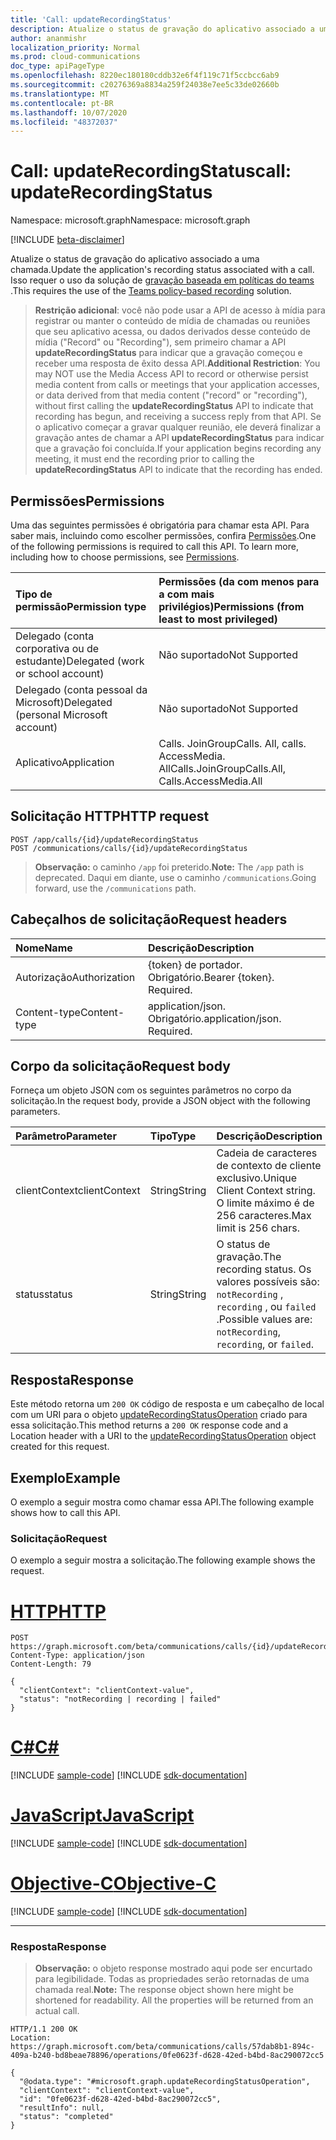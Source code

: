 ```yaml
---
title: 'Call: updateRecordingStatus'
description: Atualize o status de gravação do aplicativo associado a uma chamada.
author: ananmishr
localization_priority: Normal
ms.prod: cloud-communications
doc_type: apiPageType
ms.openlocfilehash: 8220ec180180cddb32e6f4f119c71f5ccbcc6ab9
ms.sourcegitcommit: c20276369a8834a259f24038e7ee5c33de02660b
ms.translationtype: MT
ms.contentlocale: pt-BR
ms.lasthandoff: 10/07/2020
ms.locfileid: "48372037"
---
```

# <a name="call-updaterecordingstatus"></a><span data-ttu-id="cd760-103">Call: updateRecordingStatus</span><span class="sxs-lookup"><span data-stu-id="cd760-103">call: updateRecordingStatus</span></span>

<span data-ttu-id="cd760-104">Namespace: microsoft.graph</span><span class="sxs-lookup"><span data-stu-id="cd760-104">Namespace: microsoft.graph</span></span>

[!INCLUDE [beta-disclaimer](../../includes/beta-disclaimer.md)]

<span data-ttu-id="cd760-105">Atualize o status de gravação do aplicativo associado a uma chamada.</span><span class="sxs-lookup"><span data-stu-id="cd760-105">Update the application's recording status associated with a call.</span></span> <span data-ttu-id="cd760-106">Isso requer o uso da solução de [gravação baseada em políticas do teams](/MicrosoftTeams/teams-recording-policy) .</span><span class="sxs-lookup"><span data-stu-id="cd760-106">This requires the use of the [Teams policy-based recording](/MicrosoftTeams/teams-recording-policy) solution.</span></span>

> <span data-ttu-id="cd760-107">**Restrição adicional**: você não pode usar a API de acesso à mídia para registrar ou manter o conteúdo de mídia de chamadas ou reuniões que seu aplicativo acessa, ou dados derivados desse conteúdo de mídia ("Record" ou "Recording"), sem primeiro chamar a API **updateRecordingStatus** para indicar que a gravação começou e receber uma resposta de êxito dessa API.</span><span class="sxs-lookup"><span data-stu-id="cd760-107">**Additional Restriction**: You may NOT use the Media Access API to record or otherwise persist media content from calls or meetings that your application accesses, or data derived from that media content ("record" or "recording"), without first calling the **updateRecordingStatus** API to indicate that recording has begun, and receiving a success reply from that API.</span></span> <span data-ttu-id="cd760-108">Se o aplicativo começar a gravar qualquer reunião, ele deverá finalizar a gravação antes de chamar a API **updateRecordingStatus** para indicar que a gravação foi concluída.</span><span class="sxs-lookup"><span data-stu-id="cd760-108">If your application begins recording any meeting, it must end the recording prior to calling the **updateRecordingStatus** API to indicate that the recording has ended.</span></span>

## <a name="permissions"></a><span data-ttu-id="cd760-109">Permissões</span><span class="sxs-lookup"><span data-stu-id="cd760-109">Permissions</span></span>
<span data-ttu-id="cd760-p103">Uma das seguintes permissões é obrigatória para chamar esta API. Para saber mais, incluindo como escolher permissões, confira [Permissões](/graph/permissions-reference).</span><span class="sxs-lookup"><span data-stu-id="cd760-p103">One of the following permissions is required to call this API. To learn more, including how to choose permissions, see [Permissions](/graph/permissions-reference).</span></span>

| <span data-ttu-id="cd760-112">Tipo de permissão</span><span class="sxs-lookup"><span data-stu-id="cd760-112">Permission type</span></span>                        | <span data-ttu-id="cd760-113">Permissões (da com menos para a com mais privilégios)</span><span class="sxs-lookup"><span data-stu-id="cd760-113">Permissions (from least to most privileged)</span></span>      |
|:---------------------------------------|:-------------------------------------------------|
| <span data-ttu-id="cd760-114">Delegado (conta corporativa ou de estudante)</span><span class="sxs-lookup"><span data-stu-id="cd760-114">Delegated (work or school account)</span></span>     | <span data-ttu-id="cd760-115">Não suportado</span><span class="sxs-lookup"><span data-stu-id="cd760-115">Not Supported</span></span>                                    |
| <span data-ttu-id="cd760-116">Delegado (conta pessoal da Microsoft)</span><span class="sxs-lookup"><span data-stu-id="cd760-116">Delegated (personal Microsoft account)</span></span> | <span data-ttu-id="cd760-117">Não suportado</span><span class="sxs-lookup"><span data-stu-id="cd760-117">Not Supported</span></span>                                    |
| <span data-ttu-id="cd760-118">Aplicativo</span><span class="sxs-lookup"><span data-stu-id="cd760-118">Application</span></span>                            | <span data-ttu-id="cd760-119">Calls. JoinGroupCalls. All, calls. AccessMedia. All</span><span class="sxs-lookup"><span data-stu-id="cd760-119">Calls.JoinGroupCalls.All, Calls.AccessMedia.All</span></span>  |

## <a name="http-request"></a><span data-ttu-id="cd760-120">Solicitação HTTP</span><span class="sxs-lookup"><span data-stu-id="cd760-120">HTTP request</span></span>
<!-- { "blockType": "ignored" } -->
```http
POST /app/calls/{id}/updateRecordingStatus
POST /communications/calls/{id}/updateRecordingStatus
```
> <span data-ttu-id="cd760-121">**Observação:** o caminho `/app` foi preterido.</span><span class="sxs-lookup"><span data-stu-id="cd760-121">**Note:** The `/app` path is deprecated.</span></span> <span data-ttu-id="cd760-122">Daqui em diante, use o caminho `/communications`.</span><span class="sxs-lookup"><span data-stu-id="cd760-122">Going forward, use the `/communications` path.</span></span>

## <a name="request-headers"></a><span data-ttu-id="cd760-123">Cabeçalhos de solicitação</span><span class="sxs-lookup"><span data-stu-id="cd760-123">Request headers</span></span>
| <span data-ttu-id="cd760-124">Nome</span><span class="sxs-lookup"><span data-stu-id="cd760-124">Name</span></span>          | <span data-ttu-id="cd760-125">Descrição</span><span class="sxs-lookup"><span data-stu-id="cd760-125">Description</span></span>               |
|:--------------|:--------------------------|
| <span data-ttu-id="cd760-126">Autorização</span><span class="sxs-lookup"><span data-stu-id="cd760-126">Authorization</span></span> | <span data-ttu-id="cd760-p105">{token} de portador. Obrigatório.</span><span class="sxs-lookup"><span data-stu-id="cd760-p105">Bearer {token}. Required.</span></span> |
| <span data-ttu-id="cd760-129">Content-type</span><span class="sxs-lookup"><span data-stu-id="cd760-129">Content-type</span></span> | <span data-ttu-id="cd760-p106">application/json. Obrigatório.</span><span class="sxs-lookup"><span data-stu-id="cd760-p106">application/json. Required.</span></span> |

## <a name="request-body"></a><span data-ttu-id="cd760-132">Corpo da solicitação</span><span class="sxs-lookup"><span data-stu-id="cd760-132">Request body</span></span>
<span data-ttu-id="cd760-133">Forneça um objeto JSON com os seguintes parâmetros no corpo da solicitação.</span><span class="sxs-lookup"><span data-stu-id="cd760-133">In the request body, provide a JSON object with the following parameters.</span></span>

| <span data-ttu-id="cd760-134">Parâmetro</span><span class="sxs-lookup"><span data-stu-id="cd760-134">Parameter</span></span>       | <span data-ttu-id="cd760-135">Tipo</span><span class="sxs-lookup"><span data-stu-id="cd760-135">Type</span></span>    | <span data-ttu-id="cd760-136">Descrição</span><span class="sxs-lookup"><span data-stu-id="cd760-136">Description</span></span>                                                                           |
|:----------------|:--------|:--------------------------------------------------------------------------------------|
| <span data-ttu-id="cd760-137">clientContext</span><span class="sxs-lookup"><span data-stu-id="cd760-137">clientContext</span></span>   | <span data-ttu-id="cd760-138">String</span><span class="sxs-lookup"><span data-stu-id="cd760-138">String</span></span>  | <span data-ttu-id="cd760-139">Cadeia de caracteres de contexto de cliente exclusivo.</span><span class="sxs-lookup"><span data-stu-id="cd760-139">Unique Client Context string.</span></span> <span data-ttu-id="cd760-140">O limite máximo é de 256 caracteres.</span><span class="sxs-lookup"><span data-stu-id="cd760-140">Max limit is 256 chars.</span></span>                                 |
| <span data-ttu-id="cd760-141">status</span><span class="sxs-lookup"><span data-stu-id="cd760-141">status</span></span>          | <span data-ttu-id="cd760-142">String</span><span class="sxs-lookup"><span data-stu-id="cd760-142">String</span></span>  | <span data-ttu-id="cd760-143">O status de gravação.</span><span class="sxs-lookup"><span data-stu-id="cd760-143">The recording status.</span></span> <span data-ttu-id="cd760-144">Os valores possíveis são: `notRecording` , `recording` , ou `failed` .</span><span class="sxs-lookup"><span data-stu-id="cd760-144">Possible values are: `notRecording`, `recording`, or `failed`.</span></span>  |

## <a name="response"></a><span data-ttu-id="cd760-145">Resposta</span><span class="sxs-lookup"><span data-stu-id="cd760-145">Response</span></span>
<span data-ttu-id="cd760-146">Este método retorna um `200 OK` código de resposta e um cabeçalho de local com um URI para o objeto [updateRecordingStatusOperation](../resources/updaterecordingstatusoperation.md) criado para essa solicitação.</span><span class="sxs-lookup"><span data-stu-id="cd760-146">This method returns a `200 OK` response code and a Location header with a URI to the [updateRecordingStatusOperation](../resources/updaterecordingstatusoperation.md) object created for this request.</span></span>

## <a name="example"></a><span data-ttu-id="cd760-147">Exemplo</span><span class="sxs-lookup"><span data-stu-id="cd760-147">Example</span></span>
<span data-ttu-id="cd760-148">O exemplo a seguir mostra como chamar essa API.</span><span class="sxs-lookup"><span data-stu-id="cd760-148">The following example shows how to call this API.</span></span>

### <a name="request"></a><span data-ttu-id="cd760-149">Solicitação</span><span class="sxs-lookup"><span data-stu-id="cd760-149">Request</span></span>
<span data-ttu-id="cd760-150">O exemplo a seguir mostra a solicitação.</span><span class="sxs-lookup"><span data-stu-id="cd760-150">The following example shows the request.</span></span>


# <a name="http"></a>[<span data-ttu-id="cd760-151">HTTP</span><span class="sxs-lookup"><span data-stu-id="cd760-151">HTTP</span></span>](#tab/http)
<!-- {
  "blockType": "request",
  "name": "call-updateRecordingStatus"
}-->
```http
POST https://graph.microsoft.com/beta/communications/calls/{id}/updateRecordingStatus
Content-Type: application/json
Content-Length: 79

{
  "clientContext": "clientContext-value",
  "status": "notRecording | recording | failed"
}
```
# <a name="c"></a>[<span data-ttu-id="cd760-152">C#</span><span class="sxs-lookup"><span data-stu-id="cd760-152">C#</span></span>](#tab/csharp)
[!INCLUDE [sample-code](../includes/snippets/csharp/call-updaterecordingstatus-csharp-snippets.md)]
[!INCLUDE [sdk-documentation](../includes/snippets/snippets-sdk-documentation-link.md)]

# <a name="javascript"></a>[<span data-ttu-id="cd760-153">JavaScript</span><span class="sxs-lookup"><span data-stu-id="cd760-153">JavaScript</span></span>](#tab/javascript)
[!INCLUDE [sample-code](../includes/snippets/javascript/call-updaterecordingstatus-javascript-snippets.md)]
[!INCLUDE [sdk-documentation](../includes/snippets/snippets-sdk-documentation-link.md)]

# <a name="objective-c"></a>[<span data-ttu-id="cd760-154">Objective-C</span><span class="sxs-lookup"><span data-stu-id="cd760-154">Objective-C</span></span>](#tab/objc)
[!INCLUDE [sample-code](../includes/snippets/objc/call-updaterecordingstatus-objc-snippets.md)]
[!INCLUDE [sdk-documentation](../includes/snippets/snippets-sdk-documentation-link.md)]

---


### <a name="response"></a><span data-ttu-id="cd760-155">Resposta</span><span class="sxs-lookup"><span data-stu-id="cd760-155">Response</span></span>

> <span data-ttu-id="cd760-p109">**Observação:** o objeto response mostrado aqui pode ser encurtado para legibilidade. Todas as propriedades serão retornadas de uma chamada real.</span><span class="sxs-lookup"><span data-stu-id="cd760-p109">**Note:** The response object shown here might be shortened for readability. All the properties will be returned from an actual call.</span></span>

<!-- {
  "blockType": "response",
  "name": "call-updateRecordingStatus",
  "truncated": true,
  "@odata.type": "microsoft.graph.updateRecordingStatusOperation"
} -->
```http
HTTP/1.1 200 OK
Location: https://graph.microsoft.com/beta/communications/calls/57dab8b1-894c-409a-b240-bd8beae78896/operations/0fe0623f-d628-42ed-b4bd-8ac290072cc5

{
  "@odata.type": "#microsoft.graph.updateRecordingStatusOperation",
  "clientContext": "clientContext-value",
  "id": "0fe0623f-d628-42ed-b4bd-8ac290072cc5",
  "resultInfo": null,
  "status": "completed"
}
```

<!-- uuid: 8fcb5dbc-d5aa-4681-8e31-b001d5168d79
2015-10-25 14:57:30 UTC -->
<!--
{
  "type": "#page.annotation",
  "description": "call: updateRecordingStatus",
  "keywords": "",
  "section": "documentation",
  "tocPath": "",
  "suppressions": [
  ]
}
-->

